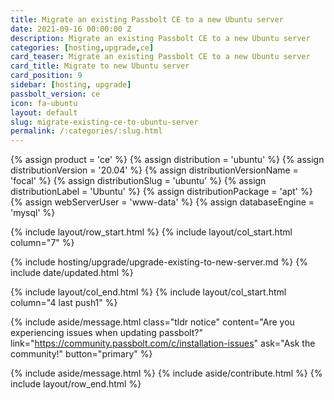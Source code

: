 ```yaml
---
title: Migrate an existing Passbolt CE to a new Ubuntu server 
date: 2021-09-16 00:00:00 Z
description: Migrate an existing Passbolt CE to a new Ubuntu server
categories: [hosting,upgrade,ce]
card_teaser: Migrate an existing Passbolt CE to a new Ubuntu server 
card_title: Migrate to new Ubuntu server
card_position: 9
sidebar: [hosting, upgrade]
passbolt_version: ce
icon: fa-ubuntu
layout: default
slug: migrate-existing-ce-to-ubuntu-server
permalink: /:categories/:slug.html
---
```


{% assign product = 'ce' %}
{% assign distribution = 'ubuntu' %}
{% assign distributionVersion = '20.04' %}
{% assign distributionVersionName = 'focal' %}
{% assign distributionSlug = 'ubuntu' %}
{% assign distributionLabel = 'Ubuntu' %}
{% assign distributionPackage = 'apt' %}
{% assign webServerUser = 'www-data' %}
{% assign databaseEngine = 'mysql' %}

{% include layout/row_start.html %}
{% include layout/col_start.html column="7" %}

{% include hosting/upgrade/upgrade-existing-to-new-server.md %}
{% include date/updated.html %}

{% include layout/col_end.html %}
{% include layout/col_start.html column="4 last push1" %}

{% include aside/message.html
    class="tldr notice"
    content="Are you experiencing issues when updating passbolt?"
    link="https://community.passbolt.com/c/installation-issues"
    ask="Ask the community!"
    button="primary"
%}

{% include aside/message.html %}
{% include aside/contribute.html %}
{% include layout/row_end.html %}
